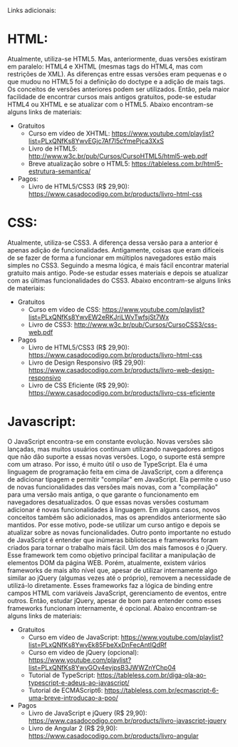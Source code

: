 Links adicionais:

# HTML:
Atualmente, utiliza-se HTML5. Mas, anteriormente, duas versões existiram em paralelo: HTML4 e XHTML (mesmas tags do HTML4, mas com restrições de XML). As diferenças entre essas versões eram pequenas e o que mudou no HTML5 foi a definição do doctype e a adição de mais tags. Os conceitos de versões anteriores podem ser utilizados. Então, pela maior facilidade de encontrar cursos mais antigos gratuitos, pode-se estudar HTML4 ou XHTML e se atualizar com o HTML5. Abaixo encontram-se alguns links de materiais:
- Gratuitos
  - Curso em vídeo de XHTML: https://www.youtube.com/playlist?list=PLxQNfKs8YwvEGjc7Af7l5cYmePjca3XxS
  - Livro de HTML5: http://www.w3c.br/pub/Cursos/CursoHTML5/html5-web.pdf
  - Breve atualização sobre o HTML5: https://tableless.com.br/html5-estrutura-semantica/
- Pagos:
  - Livro de HTML5/CSS3 (R$ 29,90): https://www.casadocodigo.com.br/products/livro-html-css
# CSS:
Atualmente, utiliza-se CSS3. A diferença dessa versão para a anterior é apenas adição de funcionalidades. Antigamente, coisas que eram difíceis de se fazer de forma a funcionar em múltiplos navegadores estão mais simples no CSS3. Seguindo a mesma lógica, é mais fácil encontrar material gratuito mais antigo. Pode-se estudar esses materiais e depois se atualizar com as últimas funcionalidades do CSS3. Abaixo encontram-se alguns links de materiais:
- Gratuitos
  - Curso em vídeo de CSS: https://www.youtube.com/playlist?list=PLxQNfKs8YwvEW2eRKJriLWvTwfsjSt7Wx
  - Livro de CSS3: http://www.w3c.br/pub/Cursos/CursoCSS3/css-web.pdf
- Pagos
  - Livro de HTML5/CSS3 (R$ 29,90): https://www.casadocodigo.com.br/products/livro-html-css
  - Livro de Design Responsivo (R$ 29,90): https://www.casadocodigo.com.br/products/livro-web-design-responsivo
  - Livro de CSS Eficiente (R$ 29,90): https://www.casadocodigo.com.br/products/livro-css-eficiente
# Javascript:
O JavaScript encontra-se em constante evolução. Novas versões são lançadas, mas muitos usuários continuam utilizando navegadores antigos que não dão suporte a essas novas versões. Logo, o suporte está sempre com um atraso. Por isso, é muito útil o uso de TypeScript. Ela é uma linguagem de programação feita em cima de JavaScript, com a diferença de adicionar tipagem e permitir "compilar" em JavaScript. Ela permite o uso de novas funcionalidades das versões mais novas, com a "compilação" para uma versão mais antiga, o que garante o funcionamento em navegadores desatualizados. O que essas novas versões costumam adicionar é novas funcionalidades à linguagem. Em alguns casos, novos conceitos também são adicionados, mas os aprendidos anteriormente são mantidos. Por esse motivo, pode-se utilizar um curso antigo e depois se atualizar sobre as novas funcionalidades. Outro ponto importante no estudo de JavaScript é entender que inúmeras bibliotecas e frameworks foram criados para tornar o trabalho mais fácil. Um dos mais famosos é o jQuery. Esse framework tem como objetivo principal facilitar a manipulação de elementos DOM da página WEB. Porém, atualmente, existem vários frameworks de mais alto nível que, apesar de utilizar internamente algo similar ao jQuery (algumas vezes até o próprio), removem a necessidade de utilizá-lo diretamente. Esses frameworks faz a lógica de binding entre campos HTML com variáveis JavaScript, gerenciamento de eventos, entre outros. Então, estudar jQuery, apesar de bom para entender como esses frameworks funcionam internamente, é opcional. Abaixo encontram-se alguns links de materiais:
- Gratuitos
  - Curso em vídeo de JavaScript: https://www.youtube.com/playlist?list=PLxQNfKs8YwvEk85FbeXxDnFecAntIQdRf
  - Curso em video de jQuery (opcional): https://www.youtube.com/playlist?list=PLxQNfKs8YwvGOv4evjpsB3JWWZnYChp04
  - Tutorial de TypeScript: https://tableless.com.br/diga-ola-ao-typescript-e-adeus-ao-javascript/
  - Tutorial de ECMAScript6: https://tableless.com.br/ecmascript-6-uma-breve-introducao-a-poo/
- Pagos
  - Livro de JavaScript e jQuery (R$ 29,90): https://www.casadocodigo.com.br/products/livro-javascript-jquery
  - Livro de Angular 2 (R$ 29,90): https://www.casadocodigo.com.br/products/livro-angular

